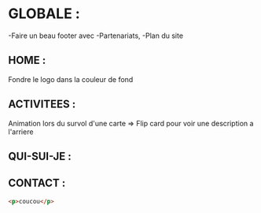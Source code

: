# GLOBALE :

-Faire un beau footer avec
-Partenariats,
-Plan du site

## HOME :

Fondre le logo dans la couleur de fond

## ACTIVITEES :

Animation lors du survol d'une carte => Flip card pour voir une description a l'arriere

## QUI-SUI-JE :

## CONTACT :

```html
<p>coucou</p>
```
